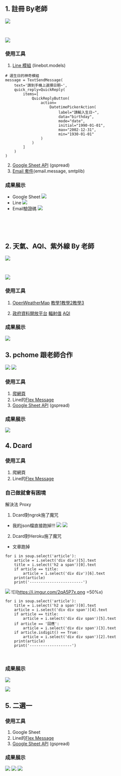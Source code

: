 

## 1. 註冊 By老師

![](https://i.imgur.com/30TnHxH.png)

<br>

![](https://i.imgur.com/l3Z3zfo.png)

### 使用工具

1. [Line 模組](https://hackmd.io/@KJWang/BJd2CcPiI#LineBot%E4%B8%BB%E7%A8%8B%E5%BC%8F) (linebot.models)

```python=
# 選生日的神奇模組
message = TextSendMessage(
    text='請到手機上選擇日期~',
    quick_reply=QuickReply(
        items=[
            QuickReplyButton(
                action=
                    DatetimePickerAction(
                        label="請輸入生日~",
                        data="birthday",
                        mode="date",
                        initial="1990-01-01",
                        max="2002-12-31",
                        min="1930-01-01"
                )
            )
        ]
    )
)

```
2. [Google Sheet API](https://hackmd.io/@KJWang/r106nQdzP) (gspread)
3. [Email 套件](https://hackmd.io/@KJWang/Hy0LcWPAL)(email.message, smtplib)

### 成果展示
- Google Sheet
![](https://i.imgur.com/3Z2G91A.png)
- Line
![](https://i.imgur.com/NBb3TJ0.png)
- Email驗證碼
![](https://i.imgur.com/jjAlrU9.png)


<br><br><br>

## 2. 天氣、AQI、紫外線 By 老師
![](https://i.imgur.com/X9yp00K.png)

<br>

![](https://i.imgur.com/VVhPoXm.png)

### 使用工具

1. [OpenWeatherMap](https://openweathermap.org/)
[教學1](https://hackmd.io/@KJWang/S1QDB2DoU#%E5%8F%96%E5%BE%97API-key)[教學2](https://hackmd.io/@KJWang/B1BDHhvj8#%E9%96%B1%E8%AE%80API-doc)[教學3](https://hackmd.io/@KJWang/BkDvHhPsI#%E5%90%91OWM%E8%AB%8B%E6%B1%82%E8%B3%87%E8%A8%8A%EF%BC%81)

2. [政府資料開放平台](https://data.gov.tw/)
[輻射值](https://data.gov.tw/dataset/119233) [AQI](https://data.gov.tw/dataset/40448)

### 成果展示

![](https://i.imgur.com/icdMlww.png)

## 3. pchome 跟老師合作

![](https://i.imgur.com/KgRiV9u.pn)
![](https://i.imgur.com/Lfit7DX.png)


### 使用工具

1. [爬網頁](https://hackmd.io/@KJWang/S18FM2DiU#PChome%E7%B7%9A%E4%B8%8A%E8%B3%BC%E7%89%A9)
2. Line的[Flex Message](https://developers.line.biz/flex-simulator/?status=success)
3. [Google Sheet API](https://hackmd.io/@KJWang/r106nQdzP) (gspread)

### 成果展示

![](https://i.imgur.com/LqE5mjO.png)

## 4. Dcard

### 使用工具

1. 爬網頁
2. Line的[Flex Message](https://developers.line.biz/flex-simulator/?status=success)

### 自己做就會有困境

解決法 Proxy

1. Dcard對ngrok施了魔咒
- 我的json檔直接跑掉!!!
![](https://i.imgur.com/9PTu0rT.png)
![](https://i.imgur.com/xJ0MrQ1.pn)

2. Dcard對Heroku施了魔咒
- 文章跑掉

```python=
for i in soup.select('article'):
    article = i.select('div div')[5].text
    title = i.select('h2 a span')[0].text
    if article == title:
        article = i.select('div div')[6].text
    print(article)
    print('------------------------')
```
![](https://i.imgur.com/k1z9rqb.png)
![](https://i.imgur.com/2qA5P7x.png =50%x)

```python=
for i in soup.select('article'):
    title = i.select('h2 a span')[0].text
    article = i.select('div div span')[4].text
    if article == title:
        article = i.select('div div span')[5].text
    if article == '回應':
        article = i.select('div div span')[3].text
    if article.isdigit() == True:
        article = i.select('div div span')[2].text
    print(article)
    print('-------------------')
```

<br>

### 成果展示
![](https://i.imgur.com/LIRoYKb.png)

![](https://i.imgur.com/Zgccus2.png)


## 5. 二選一

### 使用工具
1. Google Sheet
2. Line的[Flex Message](https://developers.line.biz/flex-simulator/?status=success)
3. [Google Sheet API](https://gspread.readthedocs.io/en/latest/index.html) (gspread)



### 成果展示

![](https://i.imgur.com/b8G6wSV.png)
![](https://i.imgur.com/GRxV7NX.png)
![](https://i.imgur.com/ARbur7Z.png)



